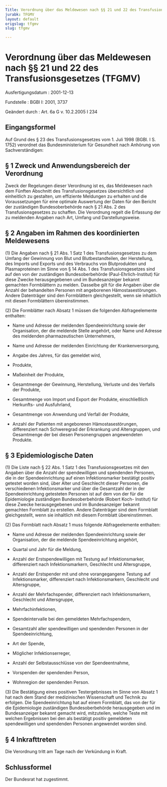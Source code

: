 ```yaml
---
Title: Verordnung über das Meldewesen nach §§ 21 und 22 des Transfusionsgesetzes
jurabk: TFGMV
layout: default
origslug: tfgmv
slug: tfgmv

---
```


# Verordnung über das Meldewesen nach §§ 21 und 22 des Transfusionsgesetzes (TFGMV)

Ausfertigungsdatum
:   2001-12-13

Fundstelle
:   BGBl I: 2001, 3737

Geändert durch
:   Art. 6a G v. 10.2.2005 I 234

## Eingangsformel

Auf Grund des § 23 des Transfusionsgesetzes vom 1. Juli 1998 (BGBl. I
S. 1752) verordnet das Bundesministerium für Gesundheit nach Anhörung
von Sachverständigen:

## § 1 Zweck und Anwendungsbereich der Verordnung

Zweck der Regelungen dieser Verordnung ist es, das Meldewesen nach dem
Fünften Abschnitt des Transfusionsgesetzes übersichtlich und
einheitlich zu gestalten, um effiziente Meldungen zu erhalten und die
Voraussetzungen für eine optimale Auswertung der Daten für den Bericht
der zuständigen Bundesoberbehörde nach § 21 Abs. 2 des
Transfusionsgesetzes zu schaffen. Die Verordnung regelt die Erfassung
der zu meldenden Angaben nach Art, Umfang und Darstellungsweise.

## § 2 Angaben im Rahmen des koordinierten Meldewesens

(1) Die Angaben nach § 21 Abs. 1 Satz 1 des Transfusionsgesetzes zu
dem Umfang der Gewinnung von Blut und Blutbestandteilen, der
Herstellung, des Imports und Exports und des Verbrauchs von
Blutprodukten und Plasmaproteinen im Sinne von § 14 Abs. 1 des
Transfusionsgesetzes sind auf den von der zuständigen
Bundesoberbehörde (Paul-Ehrlich-Institut) für diese Zwecke
herausgegebenen und im Bundesanzeiger bekannt gemachten Formblättern
zu melden. Dasselbe gilt für die Angaben über die Anzahl der
behandelten Personen mit angeborenen Hämostasestörungen. Andere
Datenträger sind den Formblättern gleichgestellt, wenn sie inhaltlich
mit diesen Formblättern übereinstimmen.

(2) Die Formblätter nach Absatz 1 müssen die folgenden Abfrageelemente
enthalten:

-   Name und Adresse der meldenden Spendeeinrichtung sowie der
    Organisation, der die meldende Stelle angehört, oder Name und Adresse
    des meldenden pharmazeutischen Unternehmers,


-   Name und Adresse der meldenden Einrichtung der Krankenversorgung,


-   Angabe des Jahres, für das gemeldet wird,


-   Produkte,


-   Maßeinheit der Produkte,


-   Gesamtmenge der Gewinnung, Herstellung, Verluste und des Verfalls der
    Produkte,


-   Gesamtmenge von Import und Export der Produkte, einschließlich
    Herkunfts- und Ausfuhrland,


-   Gesamtmenge von Anwendung und Verfall der Produkte,


-   Anzahl der Patienten mit angeborenen Hämostasestörungen, differenziert
    nach Schweregrad der Erkrankung und Altersgruppen, und Gesamtmenge der
    bei diesen Personengruppen angewendeten Produkte.

## § 3 Epidemiologische Daten

(1) Die Liste nach § 22 Abs. 1 Satz 1 des Transfusionsgesetzes mit den
Angaben über die Anzahl der spendewilligen und spendenden Personen,
die in der Spendeeinrichtung auf einen Infektionsmarker bestätigt
positiv getestet worden sind, über Alter und Geschlecht dieser
Personen, die verschiedenen Infektionsmarker und über die Gesamtzahl
der in der Spendeeinrichtung getesteten Personen ist auf dem von der
für die Epidemiologie zuständigen Bundesoberbehörde (Robert Koch-
Institut) für diese Zwecke herausgegebenen und im Bundesanzeiger
bekannt gemachten Formblatt zu erstellen. Andere Datenträger sind dem
Formblatt gleichgestellt, wenn sie inhaltlich mit diesem Formblatt
übereinstimmen.

(2) Das Formblatt nach Absatz 1 muss folgende Abfrageelemente
enthalten:

-   Name und Adresse der meldenden Spendeeinrichtung sowie der
    Organisation, der die meldende Spendeeinrichtung angehört,


-   Quartal und Jahr für die Meldung,


-   Anzahl der Erstspendewilligen mit Testung auf Infektionsmarker,
    differenziert nach Infektionsmarkern, Geschlecht und Altersgruppe,


-   Anzahl der Erstspender mit und ohne vorangegangene Testung auf
    Infektionsmarker, differenziert nach Infektionsmarkern, Geschlecht und
    Altersgruppe,


-   Anzahl der Mehrfachspender, differenziert nach Infektionsmarkern,
    Geschlecht und Altersgruppe,


-   Mehrfachinfektionen,


-   Spendeintervalle bei den gemeldeten Mehrfachspendern,


-   Gesamtzahl aller spendewilligen und spendenden Personen in der
    Spendeeinrichtung,


-   Art der Spende,


-   Möglicher Infektionserreger,


-   Anzahl der Selbstausschlüsse von der Spendeentnahme,


-   Vorspenden der spendenden Person,


-   Wohnregion der spendenden Person.




(3) Die Bestätigung eines positiven Testergebnisses im Sinne von
Absatz 1 hat nach dem Stand der medizinischen Wissenschaft und Technik
zu erfolgen. Die Spendeeinrichtung hat auf einem Formblatt, das von
der für die Epidemiologie zuständigen Bundesoberbehörde herausgegeben
und im Bundesanzeiger bekannt gemacht wird, mitzuteilen, welche Teste
mit welchen Ergebnissen bei den als bestätigt positiv gemeldeten
spendewilligen und spendenden Personen angewendet worden sind.

## § 4 Inkrafttreten

Die Verordnung tritt am Tage nach der Verkündung in Kraft.

## Schlussformel

Der Bundesrat hat zugestimmt.

